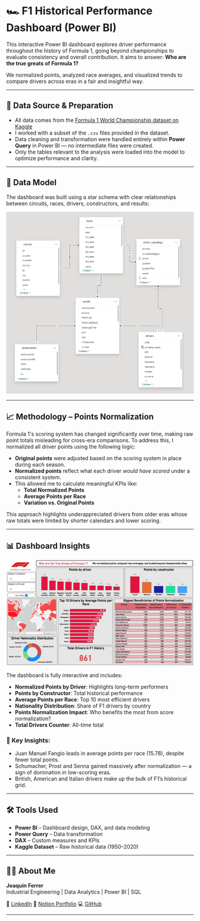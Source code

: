 # 🏎️ F1 Historical Performance Dashboard (Power BI)

This interactive Power BI dashboard explores driver performance throughout the history of Formula 1, going beyond championships to evaluate consistency and overall contribution. It aims to answer: **Who are the true greats of Formula 1?**

We normalized points, analyzed race averages, and visualized trends to compare drivers across eras in a fair and insightful way.

---

## 📂 Data Source & Preparation

- All data comes from the [Formula 1 World Championship dataset on Kaggle](https://www.kaggle.com/datasets/rohanrao/formula-1-world-championship-1950-2020)
- I worked with a subset of the `.csv` files provided in the dataset.
- Data cleaning and transformation were handled entirely within **Power Query** in Power BI — no intermediate files were created.
- Only the tables relevant to the analysis were loaded into the model to optimize performance and clarity.

---

## 🧩 Data Model

The dashboard was built using a star schema with clear relationships between circuits, races, drivers, constructors, and results:

![Data Model](img/data_model.PNG)

---

## 📈 Methodology – Points Normalization

Formula 1's scoring system has changed significantly over time, making raw point totals misleading for cross-era comparisons. To address this, I normalized all driver points using the following logic:

- **Original points** were adjusted based on the scoring system in place during each season.
- **Normalized points** reflect what each driver *would have scored* under a consistent system.
- This allowed me to calculate meaningful KPIs like:
  - **Total Normalized Points**
  - **Average Points per Race**
  - **Variation vs. Original Points**

This approach highlights underappreciated drivers from older eras whose raw totals were limited by shorter calendars and lower scoring.

---

## 📊 Dashboard Insights

![Dashboard Preview](img/dashboard_preview.PNG)

The dashboard is fully interactive and includes:

- **Normalized Points by Driver**: Highlights long-term performers
- **Points by Constructor**: Total historical performance
- **Average Points per Race**: Top 10 most efficient drivers
- **Nationality Distribution**: Share of F1 drivers by country
- **Points Normalization Impact**: Who benefits the most from score normalization?
- **Total Drivers Counter**: All-time total

### 🧠 Key Insights:
- Juan Manuel Fangio leads in average points per race (15.78), despite fewer total points.
- Schumacher, Prost and Senna gained massively after normalization — a sign of domination in low-scoring eras.
- British, American and Italian drivers make up the bulk of F1’s historical grid.

---

## 🛠️ Tools Used

- **Power BI** – Dashboard design, DAX, and data modeling
- **Power Query** – Data transformation
- **DAX** – Custom measures and KPIs
- **Kaggle Dataset** – Raw historical data (1950–2020)

---

## 👨‍💻 About Me

**Joaquín Ferrer**  
Industrial Engineering | Data Analytics | Power BI | SQL  

🔗 [LinkedIn](https://www.linkedin.com/in/joaqu%C3%ADnferrer/) 
📘 [Notion Portfolio](https://sun-sofa-ba8.notion.site/Joaqu-n-Ferrer-Portafolio-Profesional-2163e852260a808f9377e971506e0f1f?source=copy_link) 
💻 [GitHub](https://github.com/joacoferrer00)

---

